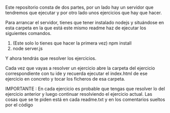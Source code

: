 Este repositorio consta de dos partes, por un lado hay un servidor que tendremos que ejecutar y por otro lado unos ejercicios que hay que hacer.

Para arrancar el servidor, tienes que tener instalado nodejs y situándose en esta carpeta en la que está este mismo readme haz de ejecutar los siguientes comandos.

1. (Este solo lo tienes que hacer la primera vez)  npm install
2. node server.js 

Y ahora tendrás que resolver los ejercicios.

Cada vez que vayas a resolver un ejercicio abre la carpeta del ejercicio correspondiente con tu ide y recuerda ejecutar el index.html de ese ejercicio en concreto y tocar los ficheros de esa carpeta.

IMPORTANTE : En cada ejercicio es probable que tengas que resolver lo del ejercicio anterior y luego continuar resolviendo el ejercicio actual. Las cosas que se te piden está en cada readme.txt y en los comentarios sueltos por el código